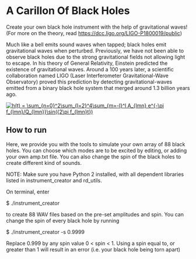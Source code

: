 # A Carillon Of Black Holes
Create your own black hole instrument with the help of gravitational waves! (For more on the theory, read https://dcc.ligo.org/LIGO-P1800019/public)

Much like a bell emits sound waves when tapped; black holes emit gravitational waves when perturbed. Previously, we have not been able to observe black holes due to the strong gravitational fields not allowing light to escape. In his theory of General Relativity, Einstein predicted the existence of gravitational waves. Around a 100 years later, a scientific collaboration named LIGO (Laser Interferometer Gravitational-Wave Observatory) proved this prediction by detecting gravitational-waves emitted from a binary black hole system that merged around 1.3 billion years ago.

<a href="http://www.codecogs.com/eqnedit.php?latex=h(t)&space;=&space;\sum_{n=0}^2\sum_{l=2}^4\sum_{m=-l}^l&space;A_{lmn}&space;e^{-\pi&space;f_{lmn}/Q_{lmn}}\sin({2\pi&space;f_{lmn}t})" target="_blank"><img src="http://latex.codecogs.com/gif.latex?h(t)&space;=&space;\sum_{n=0}^2\sum_{l=2}^4\sum_{m=-l}^l&space;A_{lmn}&space;e^{-\pi&space;f_{lmn}/Q_{lmn}}\sin({2\pi&space;f_{lmn}t})" title="h(t) = \sum_{n=0}^2\sum_{l=2}^4\sum_{m=-l}^l A_{lmn} e^{-\pi f_{lmn}/Q_{lmn}}\sin({2\pi f_{lmn}t})" /></a>

## How to run

Here, we provide you with the tools to simulate your own array of 88 black holes. You can choose which modes are to be excited by editing, or adding your own amp.txt file. You can also change the spin of the black holes to create different kind of sounds.

NOTE: Make sure you have Python 2 installed, with all dependent libraries listed in instrument_creator and rd_utils. 

On terminal, enter

$ ./instrument_creator 

to create 88 WAV files based on the pre-set amplitudes and spin. You can change the spin of every black hole by running

$ ./instrument_creator -s 0.9999

Replace 0.999 by any spin value 0 < spin < 1. Using a spin equal to, or greater than 1 will result in an error (i.e. your black hole being torn apart)
